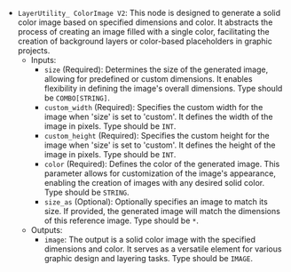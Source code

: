 - `LayerUtility_ ColorImage V2`: This node is designed to generate a solid color image based on specified dimensions and color. It abstracts the process of creating an image filled with a single color, facilitating the creation of background layers or color-based placeholders in graphic projects.
    - Inputs:
        - `size` (Required): Determines the size of the generated image, allowing for predefined or custom dimensions. It enables flexibility in defining the image's overall dimensions. Type should be `COMBO[STRING]`.
        - `custom_width` (Required): Specifies the custom width for the image when 'size' is set to 'custom'. It defines the width of the image in pixels. Type should be `INT`.
        - `custom_height` (Required): Specifies the custom height for the image when 'size' is set to 'custom'. It defines the height of the image in pixels. Type should be `INT`.
        - `color` (Required): Defines the color of the generated image. This parameter allows for customization of the image's appearance, enabling the creation of images with any desired solid color. Type should be `STRING`.
        - `size_as` (Optional): Optionally specifies an image to match its size. If provided, the generated image will match the dimensions of this reference image. Type should be `*`.
    - Outputs:
        - `image`: The output is a solid color image with the specified dimensions and color. It serves as a versatile element for various graphic design and layering tasks. Type should be `IMAGE`.
